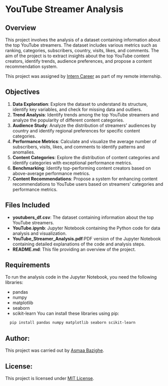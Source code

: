 
# YouTube Streamer Analysis





## Overview
This project involves the analysis of a dataset containing information about the top YouTube streamers. The dataset includes various metrics such as ranking, categories, subscribers, country, visits, likes, and comments. The aim of the project is to extract insights about the top YouTube content creators, identify trends, audience preferences, and propose a content recommendation system.


This project was assigned by [Intern Career](https://www.linkedin.com/company/interncareers/) as part of my remote internship.

## Objectives
1. **Data Exploration**: Explore the dataset to understand its structure, identify key variables, and check for missing data and outliers.
2. **Trend Analysis**: Identify trends among the top YouTube streamers and analyze the popularity of different content categories.
3. **Audience Study**: Analyze the distribution of streamers' audiences by country and identify regional preferences for specific content categories.
4. **Performance Metrics**: Calculate and visualize the average number of subscribers, visits, likes, and comments to identify patterns and anomalies.
5. **Content Categories**: Explore the distribution of content categories and identify categories with exceptional performance metrics.
6. **Benchmarking**: Identify top-performing content creators based on above-average performance metrics.
7. **Content Recommendations**: Propose a system for enhancing content recommendations to YouTube users based on streamers' categories and performance metrics.
## Files Included
- **youtubers_df.csv**: The dataset containing information about the top YouTube streamers.
- **YouTube.ipynb**: Jupyter Notebook containing the Python code for data analysis and visualization.
- **YouTube_Streamer_Analysis.pdf**:PDF version of the Jupyter Notebook containing detailed explanations of the code and analysis steps.
- **README.md**: This file providing an overview of the project.
## Requirements

To run the analysis code in the Jupyter Notebook, you need the following libraries:
- pandas
- numpy
- matplotlib
- seaborn
- scikit-learn
You can install these libraries using pip:

```bash
  pip install pandas numpy matplotlib seaborn scikit-learn
```


## Author:
This project was carried out by [Asmaa Bazighe](https://github.com/AsmaaBazighe).


## License:
This project is licensed under [MIT License](https://choosealicense.com/licenses/mit/).

